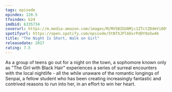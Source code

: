 ```yaml
---
tags: episode
epindex: 120.5
tfoindex: b24
imdbid: 6335734
coverurl: https://m.media-amazon.com/images/M/MV5BZGU0Mjc1ZTctZDdmYi00YzU0LWI4MjctMDM3Y2VjMzkzYmNiXkEyXkFqcGdeQXVyMjM4NTM5NDY@._V1_SY300_CR1,0,202,300_.jpg
spotifyurl: https://open.spotify.com/episode/5tNfXJPl6OxrPdDY9a5w46
title: "The Night Is Short, Walk on Girl"
releasedate: 2017
rating: 7.5
---
```


As a group of teens go out for a night on the town, a sophomore known only as "The Girl with Black Hair" experiences a series of surreal encounters with the local nightlife - all the while unaware of the romantic longings of Senpai, a fellow student who has been creating increasingly fantastic and contrived reasons to run into her, in an effort to win her heart.